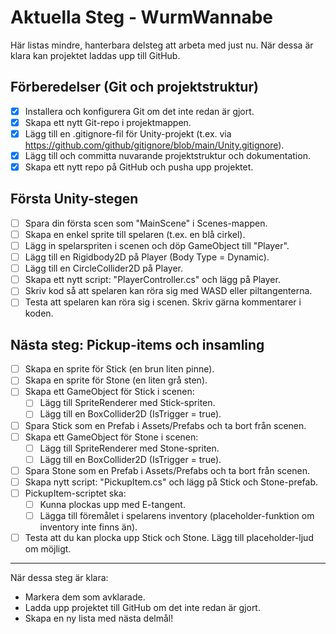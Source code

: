 # Aktuella Steg - WurmWannabe

Här listas mindre, hanterbara delsteg att arbeta med just nu. När dessa är klara kan projektet laddas upp till GitHub.

## Förberedelser (Git och projektstruktur)

- [x] Installera och konfigurera Git om det inte redan är gjort.
- [x] Skapa ett nytt Git-repo i projektmappen.
- [x] Lägg till en .gitignore-fil för Unity-projekt (t.ex. via https://github.com/github/gitignore/blob/main/Unity.gitignore).
- [x] Lägg till och committa nuvarande projektstruktur och dokumentation.
- [x] Skapa ett nytt repo på GitHub och pusha upp projektet.

## Första Unity-stegen

- [ ] Spara din första scen som "MainScene" i Scenes-mappen.
- [ ] Skapa en enkel sprite till spelaren (t.ex. en blå cirkel).
- [ ] Lägg in spelarspriten i scenen och döp GameObject till "Player".
- [ ] Lägg till en Rigidbody2D på Player (Body Type = Dynamic).
- [ ] Lägg till en CircleCollider2D på Player.
- [ ] Skapa ett nytt script: "PlayerController.cs" och lägg på Player.
- [ ] Skriv kod så att spelaren kan röra sig med WASD eller piltangenterna.
- [ ] Testa att spelaren kan röra sig i scenen. Skriv gärna kommentarer i koden.

## Nästa steg: Pickup-items och insamling

- [ ] Skapa en sprite för Stick (en brun liten pinne).
- [ ] Skapa en sprite för Stone (en liten grå sten).
- [ ] Skapa ett GameObject för Stick i scenen:
    - [ ] Lägg till SpriteRenderer med Stick-spriten.
    - [ ] Lägg till en BoxCollider2D (IsTrigger = true).
- [ ] Spara Stick som en Prefab i Assets/Prefabs och ta bort från scenen.
- [ ] Skapa ett GameObject för Stone i scenen:
    - [ ] Lägg till SpriteRenderer med Stone-spriten.
    - [ ] Lägg till en BoxCollider2D (IsTrigger = true).
- [ ] Spara Stone som en Prefab i Assets/Prefabs och ta bort från scenen.
- [ ] Skapa nytt script: "PickupItem.cs" och lägg på Stick och Stone-prefab.
- [ ] PickupItem-scriptet ska:
    - [ ] Kunna plockas upp med E-tangent.
    - [ ] Lägga till föremålet i spelarens inventory (placeholder-funktion om inventory inte finns än).
- [ ] Testa att du kan plocka upp Stick och Stone. Lägg till placeholder-ljud om möjligt.

---

När dessa steg är klara:
- Markera dem som avklarade.
- Ladda upp projektet till GitHub om det inte redan är gjort.
- Skapa en ny lista med nästa delmål! 